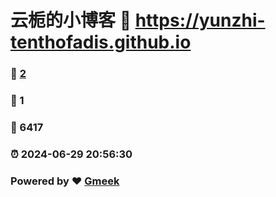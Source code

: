 # 云栀的小博客 :link: https://yunzhi-tenthofadis.github.io 
### :page_facing_up: [2](https://yunzhi-tenthofadis.github.io/tag.html) 
### :speech_balloon: 1 
### :hibiscus: 6417 
### :alarm_clock: 2024-06-29 20:56:30 
### Powered by :heart: [Gmeek](https://github.com/Meekdai/Gmeek)
